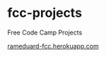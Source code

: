 # fcc-projects

Free Code Camp Projects

[rameduard-fcc.herokuapp.com](https://rameduard-fcc.herokuapp.com)